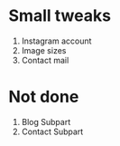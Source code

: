 # Small tweaks

1. Instagram account
2. Image sizes
2. Contact mail

# Not done

1. Blog Subpart
2. Contact Subpart
